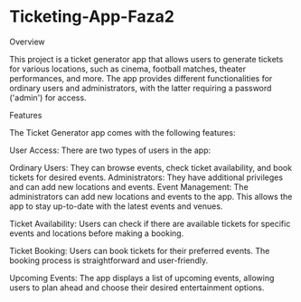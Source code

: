 # Ticketing-App-Faza2
Overview

This project is a ticket generator app that allows users to generate tickets for various locations, such as cinema, football matches, theater performances, and more. The app provides different functionalities for ordinary users and administrators, with the latter requiring a password ('admin') for access.

Features

The Ticket Generator app comes with the following features:

User Access: There are two types of users in the app:

Ordinary Users: They can browse events, check ticket availability, and book tickets for desired events.
Administrators: They have additional privileges and can add new locations and events.
Event Management: The administrators can add new locations and events to the app. This allows the app to stay up-to-date with the latest events and venues.

Ticket Availability: Users can check if there are available tickets for specific events and locations before making a booking.

Ticket Booking: Users can book tickets for their preferred events. The booking process is straightforward and user-friendly.

Upcoming Events: The app displays a list of upcoming events, allowing users to plan ahead and choose their desired entertainment options.
